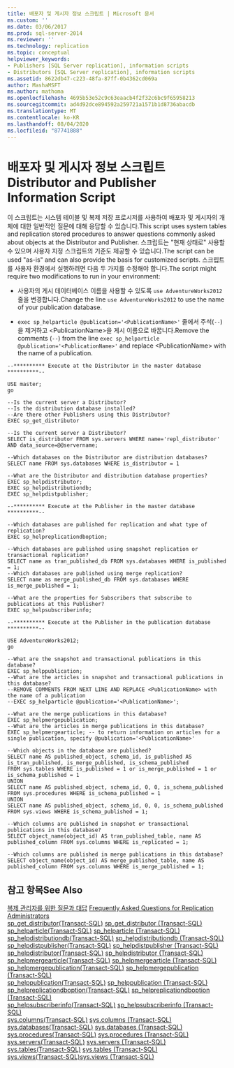 ```yaml
---
title: 배포자 및 게시자 정보 스크립트 | Microsoft 문서
ms.custom: ''
ms.date: 03/06/2017
ms.prod: sql-server-2014
ms.reviewer: ''
ms.technology: replication
ms.topic: conceptual
helpviewer_keywords:
- Publishers [SQL Server replication], information scripts
- Distributors [SQL Server replication], information scripts
ms.assetid: 8622db47-c223-48fa-87ff-0b4362cd069a
author: MashaMSFT
ms.author: mathoma
ms.openlocfilehash: 4695b53e52c9c63eaacb4f2f32c6bc9f65958213
ms.sourcegitcommit: ad4d92dce894592a259721a1571b1d8736abacdb
ms.translationtype: MT
ms.contentlocale: ko-KR
ms.lasthandoff: 08/04/2020
ms.locfileid: "87741888"
---
```

# <a name="distributor-and-publisher-information-script"></a><span data-ttu-id="037d8-102">배포자 및 게시자 정보 스크립트</span><span class="sxs-lookup"><span data-stu-id="037d8-102">Distributor and Publisher Information Script</span></span>
  <span data-ttu-id="037d8-103">이 스크립트는 시스템 테이블 및 복제 저장 프로시저를 사용하여 배포자 및 게시자의 개체에 대한 일반적인 질문에 대해 응답할 수 있습니다.</span><span class="sxs-lookup"><span data-stu-id="037d8-103">This script uses system tables and replication stored procedures to answer questions commonly asked about objects at the Distributor and Publisher.</span></span> <span data-ttu-id="037d8-104">스크립트는 "현재 상태로" 사용할 수 있으며 사용자 지정 스크립트의 기준도 제공할 수 있습니다.</span><span class="sxs-lookup"><span data-stu-id="037d8-104">The script can be used "as-is" and can also provide the basis for customized scripts.</span></span> <span data-ttu-id="037d8-105">스크립트를 사용자 환경에서 실행하려면 다음 두 가지를 수정해야 합니다.</span><span class="sxs-lookup"><span data-stu-id="037d8-105">The script might require two modifications to run in your environment:</span></span>  
  
-   <span data-ttu-id="037d8-106">사용자의 게시 데이터베이스 이름을 사용할 수 있도록 `use AdventureWorks2012` 줄을 변경합니다.</span><span class="sxs-lookup"><span data-stu-id="037d8-106">Change the line `use AdventureWorks2012` to use the name of your publication database.</span></span>  
  
-   <span data-ttu-id="037d8-107">`exec sp_helparticle @publication='<PublicationName>'` 줄에서 주석(`--`)을 제거하고 \<PublicationName>을 게시 이름으로 바꿉니다.</span><span class="sxs-lookup"><span data-stu-id="037d8-107">Remove the comments (`--`) from the line `exec sp_helparticle @publication='<PublicationName>'` and replace \<PublicationName> with the name of a publication.</span></span>  
  
```  
--********** Execute at the Distributor in the master database **********--  
  
USE master;  
go  
  
--Is the current server a Distributor?  
--Is the distribution database installed?  
--Are there other Publishers using this Distributor?  
EXEC sp_get_distributor  
  
--Is the current server a Distributor?  
SELECT is_distributor FROM sys.servers WHERE name='repl_distributor' AND data_source=@@servername;  
  
--Which databases on the Distributor are distribution databases?  
SELECT name FROM sys.databases WHERE is_distributor = 1  
  
--What are the Distributor and distribution database properties?  
EXEC sp_helpdistributor;  
EXEC sp_helpdistributiondb;  
EXEC sp_helpdistpublisher;  
  
--********** Execute at the Publisher in the master database **********--  
  
--Which databases are published for replication and what type of replication?  
EXEC sp_helpreplicationdboption;  
  
--Which databases are published using snapshot replication or transactional replication?  
SELECT name as tran_published_db FROM sys.databases WHERE is_published = 1;  
--Which databases are published using merge replication?  
SELECT name as merge_published_db FROM sys.databases WHERE is_merge_published = 1;  
  
--What are the properties for Subscribers that subscribe to publications at this Publisher?  
EXEC sp_helpsubscriberinfo;  
  
--********** Execute at the Publisher in the publication database **********--  
  
USE AdventureWorks2012;  
go  
  
--What are the snapshot and transactional publications in this database?   
EXEC sp_helppublication;  
--What are the articles in snapshot and transactional publications in this database?  
--REMOVE COMMENTS FROM NEXT LINE AND REPLACE <PublicationName> with the name of a publication  
--EXEC sp_helparticle @publication='<PublicationName>';  
  
--What are the merge publications in this database?   
EXEC sp_helpmergepublication;  
--What are the articles in merge publications in this database?  
EXEC sp_helpmergearticle; -- to return information on articles for a single publication, specify @publication='<PublicationName>'  
  
--Which objects in the database are published?  
SELECT name AS published_object, schema_id, is_published AS is_tran_published, is_merge_published, is_schema_published  
FROM sys.tables WHERE is_published = 1 or is_merge_published = 1 or is_schema_published = 1  
UNION  
SELECT name AS published_object, schema_id, 0, 0, is_schema_published  
FROM sys.procedures WHERE is_schema_published = 1  
UNION  
SELECT name AS published_object, schema_id, 0, 0, is_schema_published  
FROM sys.views WHERE is_schema_published = 1;  
  
--Which columns are published in snapshot or transactional publications in this database?  
SELECT object_name(object_id) AS tran_published_table, name AS published_column FROM sys.columns WHERE is_replicated = 1;  
  
--Which columns are published in merge publications in this database?  
SELECT object_name(object_id) AS merge_published_table, name AS published_column FROM sys.columns WHERE is_merge_published = 1;  
```  
  
## <a name="see-also"></a><span data-ttu-id="037d8-108">참고 항목</span><span class="sxs-lookup"><span data-stu-id="037d8-108">See Also</span></span>  
 <span data-ttu-id="037d8-109">[복제 관리자를 위한 질문과 대답](frequently-asked-questions-for-replication-administrators.md) </span><span class="sxs-lookup"><span data-stu-id="037d8-109">[Frequently Asked Questions for Replication Administrators](frequently-asked-questions-for-replication-administrators.md) </span></span>  
 <span data-ttu-id="037d8-110">[sp_get_distributor&#40;Transact-SQL&#41;](/sql/relational-databases/system-stored-procedures/sp-get-distributor-transact-sql) </span><span class="sxs-lookup"><span data-stu-id="037d8-110">[sp_get_distributor &#40;Transact-SQL&#41;](/sql/relational-databases/system-stored-procedures/sp-get-distributor-transact-sql) </span></span>  
 <span data-ttu-id="037d8-111">[sp_helparticle&#40;Transact-SQL&#41;](/sql/relational-databases/system-stored-procedures/sp-helparticle-transact-sql) </span><span class="sxs-lookup"><span data-stu-id="037d8-111">[sp_helparticle &#40;Transact-SQL&#41;](/sql/relational-databases/system-stored-procedures/sp-helparticle-transact-sql) </span></span>  
 <span data-ttu-id="037d8-112">[sp_helpdistributiondb&#40;Transact-SQL&#41;](/sql/relational-databases/system-stored-procedures/sp-helpdistributiondb-transact-sql) </span><span class="sxs-lookup"><span data-stu-id="037d8-112">[sp_helpdistributiondb &#40;Transact-SQL&#41;](/sql/relational-databases/system-stored-procedures/sp-helpdistributiondb-transact-sql) </span></span>  
 <span data-ttu-id="037d8-113">[sp_helpdistpublisher&#40;Transact-SQL&#41;](/sql/relational-databases/system-stored-procedures/sp-helpdistpublisher-transact-sql) </span><span class="sxs-lookup"><span data-stu-id="037d8-113">[sp_helpdistpublisher &#40;Transact-SQL&#41;](/sql/relational-databases/system-stored-procedures/sp-helpdistpublisher-transact-sql) </span></span>  
 <span data-ttu-id="037d8-114">[sp_helpdistributor&#40;Transact-SQL&#41;](/sql/relational-databases/system-stored-procedures/sp-helpdistributor-transact-sql) </span><span class="sxs-lookup"><span data-stu-id="037d8-114">[sp_helpdistributor &#40;Transact-SQL&#41;](/sql/relational-databases/system-stored-procedures/sp-helpdistributor-transact-sql) </span></span>  
 <span data-ttu-id="037d8-115">[sp_helpmergearticle&#40;Transact-SQL&#41;](/sql/relational-databases/system-stored-procedures/sp-helpmergearticle-transact-sql) </span><span class="sxs-lookup"><span data-stu-id="037d8-115">[sp_helpmergearticle &#40;Transact-SQL&#41;](/sql/relational-databases/system-stored-procedures/sp-helpmergearticle-transact-sql) </span></span>  
 <span data-ttu-id="037d8-116">[sp_helpmergepublication&#40;Transact-SQL&#41;](/sql/relational-databases/system-stored-procedures/sp-helpmergepublication-transact-sql) </span><span class="sxs-lookup"><span data-stu-id="037d8-116">[sp_helpmergepublication &#40;Transact-SQL&#41;](/sql/relational-databases/system-stored-procedures/sp-helpmergepublication-transact-sql) </span></span>  
 <span data-ttu-id="037d8-117">[sp_helppublication&#40;Transact-SQL&#41;](/sql/relational-databases/system-stored-procedures/sp-helppublication-transact-sql) </span><span class="sxs-lookup"><span data-stu-id="037d8-117">[sp_helppublication &#40;Transact-SQL&#41;](/sql/relational-databases/system-stored-procedures/sp-helppublication-transact-sql) </span></span>  
 <span data-ttu-id="037d8-118">[sp_helpreplicationdboption&#40;Transact-SQL&#41;](/sql/relational-databases/system-stored-procedures/sp-helpreplicationdboption-transact-sql) </span><span class="sxs-lookup"><span data-stu-id="037d8-118">[sp_helpreplicationdboption &#40;Transact-SQL&#41;](/sql/relational-databases/system-stored-procedures/sp-helpreplicationdboption-transact-sql) </span></span>  
 <span data-ttu-id="037d8-119">[sp_helpsubscriberinfo&#40;Transact-SQL&#41;](/sql/relational-databases/system-stored-procedures/sp-helpsubscriberinfo-transact-sql) </span><span class="sxs-lookup"><span data-stu-id="037d8-119">[sp_helpsubscriberinfo &#40;Transact-SQL&#41;](/sql/relational-databases/system-stored-procedures/sp-helpsubscriberinfo-transact-sql) </span></span>  
 <span data-ttu-id="037d8-120">[sys.columns&#40;Transact-SQL&#41;](/sql/relational-databases/system-catalog-views/sys-columns-transact-sql) </span><span class="sxs-lookup"><span data-stu-id="037d8-120">[sys.columns &#40;Transact-SQL&#41;](/sql/relational-databases/system-catalog-views/sys-columns-transact-sql) </span></span>  
 <span data-ttu-id="037d8-121">[sys.databases&#40;Transact-SQL&#41;](/sql/relational-databases/system-catalog-views/sys-databases-transact-sql) </span><span class="sxs-lookup"><span data-stu-id="037d8-121">[sys.databases &#40;Transact-SQL&#41;](/sql/relational-databases/system-catalog-views/sys-databases-transact-sql) </span></span>  
 <span data-ttu-id="037d8-122">[sys.procedures&#40;Transact-SQL&#41;](/sql/relational-databases/system-catalog-views/sys-procedures-transact-sql) </span><span class="sxs-lookup"><span data-stu-id="037d8-122">[sys.procedures &#40;Transact-SQL&#41;](/sql/relational-databases/system-catalog-views/sys-procedures-transact-sql) </span></span>  
 <span data-ttu-id="037d8-123">[sys.servers&#40;Transact-SQL&#41;](/sql/relational-databases/system-catalog-views/sys-servers-transact-sql) </span><span class="sxs-lookup"><span data-stu-id="037d8-123">[sys.servers &#40;Transact-SQL&#41;](/sql/relational-databases/system-catalog-views/sys-servers-transact-sql) </span></span>  
 <span data-ttu-id="037d8-124">[sys.tables&#40;Transact-SQL&#41;](/sql/relational-databases/system-catalog-views/sys-tables-transact-sql) </span><span class="sxs-lookup"><span data-stu-id="037d8-124">[sys.tables &#40;Transact-SQL&#41;](/sql/relational-databases/system-catalog-views/sys-tables-transact-sql) </span></span>  
 [<span data-ttu-id="037d8-125">sys.views&#40;Transact-SQL&#41;</span><span class="sxs-lookup"><span data-stu-id="037d8-125">sys.views &#40;Transact-SQL&#41;</span></span>](/sql/relational-databases/system-catalog-views/sys-views-transact-sql)  
  
  
